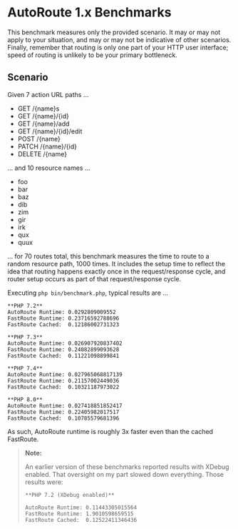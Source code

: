 # AutoRoute 1.x Benchmarks

This benchmark measures only the provided scenario. It may or may not apply to
your situation, and may or may not be indicative of other scenarios. Finally,
remember that routing is only one part of your HTTP user interface; speed of
routing is unlikely to be your primary bottleneck.

## Scenario

Given 7 action URL paths ...

- GET /{name}s
- GET /{name}/{id}
- GET /{name}/add
- GET /{name}/{id}/edit
- POST /{name}
- PATCH /{name}/{id}
- DELETE /{name}

... and 10 resource names ...

- foo
- bar
- baz
- dib
- zim
- gir
- irk
- qux
- quux

... for 70 routes total, this benchmark measures the time to route to a random
resource path, 1000 times. It includes the setup time to reflect the idea that
routing happens exactly once in the request/response cycle, and router setup
occurs as part of that request/response cycle.

Executing `php bin/benchmark.php`, typical results are ...

    **PHP 7.2**
    AutoRoute Runtime: 0.0292809009552
    FastRoute Runtime: 0.23716592788696
    FastRoute Cached:  0.12186002731323

    **PHP 7.3**
    AutoRoute Runtime: 0.026907920837402
    FastRoute Runtime: 0.24082899093628
    FastRoute Cached:  0.11221098899841

    **PHP 7.4**
    AutoRoute Runtime: 0.027965068817139
    FastRoute Runtime: 0.21157002449036
    FastRoute Cached:  0.10321187973022

    **PHP 8.0**
    AutoRoute Runtime: 0.027418851852417
    FastRoute Runtime: 0.22405982017517
    FastRoute Cached:  0.10785579681396

As such, AutoRoute runtime is roughly 3x faster even than the cached FastRoute.

> **Note:**
>
> An earlier version of these benchmarks reported results with XDebug enabled.
> That oversight on my part slowed down everything. Those results were:
>
> ```
> **PHP 7.2 (XDebug enabled)**
>
> AutoRoute Runtime: 0.11443305015564
> FastRoute Runtime: 1.9010598659515
> FastRoute Cached:  0.12522411346436
>```
